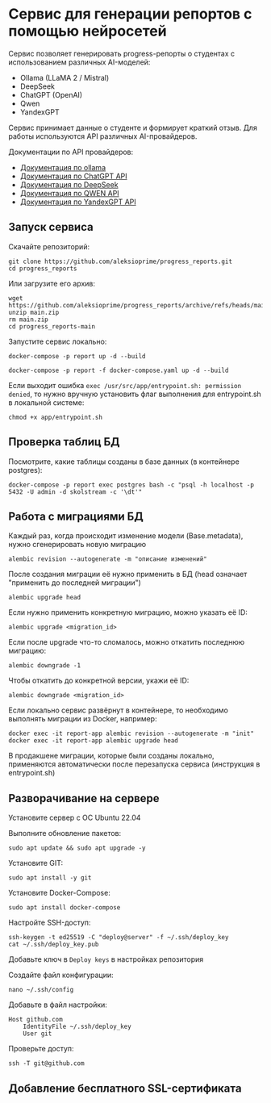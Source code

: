 # Сервис для генерации репортов с помощью нейросетей

Сервис позволяет генерировать progress-репорты о студентах с использованием различных AI-моделей:

- Ollama (LLaMA 2 / Mistral)
- DeepSeek
- ChatGPT (OpenAI)
- Qwen
- YandexGPT

Сервис принимает данные о студенте и формирует краткий отзыв. Для работы используются API различных AI-провайдеров.

Документации по API провайдеров:

- [Документация по ollama](https://github.com/ollama/ollama)
- [Документация по ChatGPT API](https://platform.openai.com/docs/quickstart)
- [Документация по DeepSeek](https://api-docs.deepseek.com/)
- [Документация по QWEN API](https://www.alibabacloud.com/help/en/model-studio/developer-reference/use-qwen-by-calling-api)
- [Документация по YandexGPT API](https://yandex.cloud/ru/docs/foundation-models/quickstart/yandexgpt#sdk_1)

## Запуск сервиса

Скачайте репозиторий:
```
git clone https://github.com/aleksioprime/progress_reports.git
cd progress_reports
```

Или загрузите его архив:
```
wget https://github.com/aleksioprime/progress_reports/archive/refs/heads/main.zip
unzip main.zip
rm main.zip
cd progress_reports-main
```

Запустите сервис локально:
```
docker-compose -p report up -d --build
```

```
docker-compose -p report -f docker-compose.yaml up -d --build
```

Если выходит ошибка `exec /usr/src/app/entrypoint.sh: permission denied`, то нужно вручную установить флаг выполнения для entrypoint.sh в локальной системе:
```
chmod +x app/entrypoint.sh
```

## Проверка таблиц БД

Посмотрите, какие таблицы созданы в базе данных (в контейнере postgres):
```
docker-compose -p report exec postgres bash -c "psql -h localhost -p 5432 -U admin -d skolstream -c '\dt'"
```

## Работа с миграциями БД

Каждый раз, когда происходит изменение модели (Base.metadata), нужно сгенерировать новую миграцию
```shell
alembic revision --autogenerate -m "описание изменений"
```

После создания миграции её нужно применить в БД (head означает "применить до последней миграции")
```shell
alembic upgrade head
```

Если нужно применить конкретную миграцию, можно указать её ID:
```shell
alembic upgrade <migration_id>
```

Если после upgrade что-то сломалось, можно откатить последнюю миграцию:
```shell
alembic downgrade -1
```

Чтобы откатить до конкретной версии, укажи её ID:
```shell
alembic downgrade <migration_id>
```

Если локально сервис развёрнут в контейнере, то необходимо выполнять миграции из Docker, например:
```shell
docker exec -it report-app alembic revision --autogenerate -m "init"
docker exec -it report-app alembic upgrade head
```

В продакшене миграции, которые были созданы локально, применяются автоматически после перезапуска сервиса (инструкция в entrypoint.sh)

## Разворачивание на сервере

Установите сервер с ОС Ubuntu 22.04

Выполните обновление пакетов:
```
sudo apt update && sudo apt upgrade -y
```

Установите GIT:
```
sudo apt install -y git
```

Установите Docker-Compose:
```
sudo apt install docker-compose
```

Настройте SSH-доступ:
```
ssh-keygen -t ed25519 -C "deploy@server" -f ~/.ssh/deploy_key
cat ~/.ssh/deploy_key.pub
```
Добавьте ключ в `Deploy keys` в настройках репозитория

Создайте файл конфигурации:
```
nano ~/.ssh/config
```

Добавьте в файл настройки:
```
Host github.com
    IdentityFile ~/.ssh/deploy_key
    User git
```

Проверьте доступ:
```
ssh -T git@github.com
```

## Добавление бесплатного SSL-сертификата
